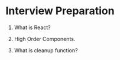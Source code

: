 # Interview Preparation

1. What is React?

2. High Order Components.

3. What is cleanup function?
